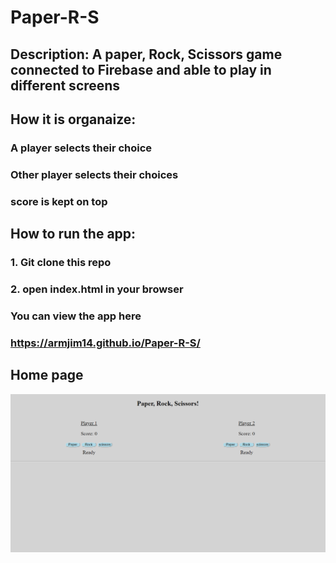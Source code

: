 # Paper-R-S

## Description: A paper, Rock, Scissors game connected to Firebase and able to play in different screens

## How it is organaize:
### A player selects their choice
### Other player selects their choices
### score is kept on top

## How to run the app:
### 1. Git clone this repo
### 2. open index.html in your browser

### You can view the app here
### https://armjim14.github.io/Paper-R-S/

## Home page
![home Page Image](Homepage.png)
